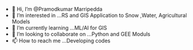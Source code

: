 - 👋 Hi, I’m @Pramodkumar Marripedda
- 👀 I’m interested in ...RS and GIS Application to Snow ,Water, Agricultural Models 
- 🌱 I’m currently learning ...ML/AI for GIS
- 💞️ I’m looking to collaborate on ...Python and GEE Moduls
- 📫 How to reach me ...Developing codes 

<!---
PramodkumarMarripedda/PramodkumarMarripedda is a ✨ special ✨ repository because its `README.md` (this file) appears on your GitHub profile.
You can click the Preview link to take a look at your changes.
--->

